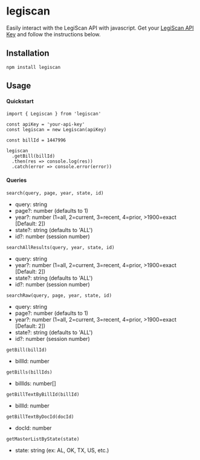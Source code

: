 # legiscan

Easily interact with the LegiScan API with javascript. Get your [LegiScan API Key](https://legiscan.com/legiscan) and follow the instructions below.

## Installation

`npm install legiscan`

## Usage

#### Quickstart

```
import { Legiscan } from 'legiscan'

const apiKey = 'your-api-key'
const legiscan = new Legiscan(apiKey)

const billId = 1447996

legiscan
  .getBill(billId)
  .then(res => console.log(res))
  .catch(error => console.error(error))
```

#### Queries

```
search(query, page, year, state, id)
```

- query: string
- page?: number (defaults to 1)
- year?: number (1=all, 2=current, 3=recent, 4=prior, >1900=exact [Default: 2])
- state?: string (defaults to 'ALL')
- id?: number (session number)

```
searchAllResults(query, year, state, id)
```

- query: string
- year?: number (1=all, 2=current, 3=recent, 4=prior, >1900=exact [Default: 2])
- state?: string (defaults to 'ALL')
- id?: number (session number)

```
searchRaw(query, page, year, state, id)
```

- query: string
- page?: number (defaults to 1)
- year?: number (1=all, 2=current, 3=recent, 4=prior, >1900=exact [Default: 2])
- state?: string (defaults to 'ALL')
- id?: number (session number)

```
getBill(billId)
```

- billId: number

```
getBills(billIds)
```

- billIds: number[]

```
getBillTextByBillId(billId)
```

- billId: number

```
getBillTextByDocId(docId)
```

- docId: number

```
getMasterListByState(state)
```

- state: string (ex: AL, OK, TX, US, etc.)
